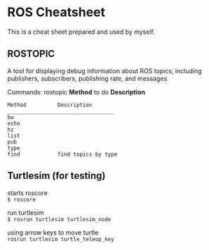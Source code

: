 # ROS Cheatsheet

This is a cheat sheet prepared and used by myself.

## ROSTOPIC
A tool for displaying debug information about ROS topics, including publishers, subscribers, publishing rate, and messages.

Commands:
rostopic **Method** to do **Description**
```
Method          Description
__________________________________
bw
echo
hz
list
pub
type
find            find topics by type
```

## Turtlesim (for testing)

starts roscore  
`$ roscore`  
  
run turtlesim  
`$ rosrun turtlesim turtlesim_node`  
  
using arrow keys to move turtle   
`rosrun turtlesim turtle_teleop_key`  
